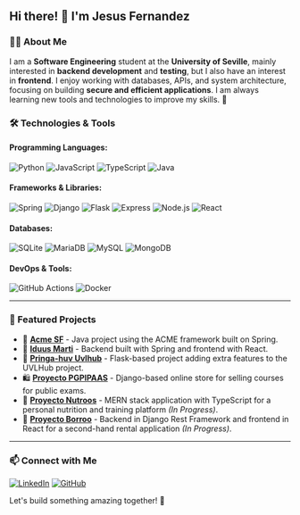 ## Hi there! 👋 I'm Jesus Fernandez

### 🧑‍💻 About Me
I am a **Software Engineering** student at the **University of Seville**, mainly interested in **backend development** and **testing**, but I also have an interest in **frontend**.  I enjoy working with databases, APIs, and system architecture, focusing on building **secure and efficient applications**. I am always learning new tools and technologies to improve my skills.  🚀


### 🛠️ Technologies & Tools

#### Programming Languages:
![Python](https://img.shields.io/badge/Python-3776AB?style=for-the-badge&logo=python&logoColor=white)
![JavaScript](https://img.shields.io/badge/JavaScript-F7DF1E?style=for-the-badge&logo=javascript&logoColor=black)
![TypeScript](https://img.shields.io/badge/TypeScript-3178C6?style=for-the-badge&logo=typescript&logoColor=white)
![Java](https://img.shields.io/badge/Java-007396?style=for-the-badge&logo=java&logoColor=white)

#### Frameworks & Libraries:
![Spring](https://img.shields.io/badge/Spring-6DB33F?style=for-the-badge&logo=spring&logoColor=white)
![Django](https://img.shields.io/badge/Django-092E20?style=for-the-badge&logo=django&logoColor=white)
![Flask](https://img.shields.io/badge/Flask-000000?style=for-the-badge&logo=flask&logoColor=white)
![Express](https://img.shields.io/badge/Express.js-000000?style=for-the-badge&logo=express&logoColor=white)
![Node.js](https://img.shields.io/badge/Node.js-339933?style=for-the-badge&logo=nodedotjs&logoColor=white)
![React](https://img.shields.io/badge/React-61DAFB?style=for-the-badge&logo=react&logoColor=black)

#### Databases:
![SQLite](https://img.shields.io/badge/SQLite-003B57?style=for-the-badge&logo=sqlite&logoColor=white)
![MariaDB](https://img.shields.io/badge/MariaDB-003545?style=for-the-badge&logo=mariadb&logoColor=white)
![MySQL](https://img.shields.io/badge/MySQL-4479A1?style=for-the-badge&logo=mysql&logoColor=white)
![MongoDB](https://img.shields.io/badge/MongoDB-47A248?style=for-the-badge&logo=mongodb&logoColor=white)

#### DevOps & Tools:
![GitHub Actions](https://img.shields.io/badge/GitHub_Actions-2088FF?style=for-the-badge&logo=github-actions&logoColor=white)
![Docker](https://img.shields.io/badge/Docker-2496ED?style=for-the-badge&logo=docker&logoColor=white)

---

### 📂 Featured Projects
- 🚀 [**Acme SF**](https://github.com/JesusFern/Acme-SF-D04) - Java project using the ACME framework built on Spring.
- 🔧 [**Iduus Marti**](https://github.com/gii-is-DP1/DP1-2023-2024-l5-5) - Backend built with Spring and frontend with React.
- 🌟 [**Pringa-huv Uvlhub**](https://github.com/pringa-uvlhub/uvlhub) - Flask-based project adding extra features to the UVLHub project.
- 🛍️ [**Proyecto PGPIPAAS**](https://github.com/JesusFern/PGPIPAAS) - Django-based online store for selling courses for public exams.
- 🍏 [**Proyecto Nutroos**](https://github.com/JesusFern/TFG-2025) - MERN stack application with TypeScript for a personal nutrition and training platform *(In Progress)*.
- 🔄 [**Proyecto Borroo**](https://github.com/ISPP-2425-G4/borroo) - Backend in Django Rest Framework and frontend in React for a second-hand rental application *(In Progress)*.

---

### 📫 Connect with Me
[![LinkedIn](https://img.shields.io/badge/LinkedIn-0A66C2?style=for-the-badge&logo=linkedin&logoColor=white)](https://www.linkedin.com/in/jesferrod) 
[![GitHub](https://img.shields.io/badge/GitHub-181717?style=for-the-badge&logo=github&logoColor=white)](https://github.com/JesusFern)  

Let's build something amazing together! 🚀
